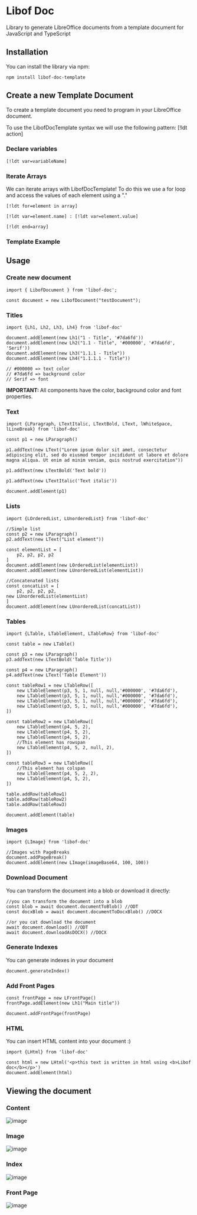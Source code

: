 # Libof Doc

Library to generate LibreOffice documents from a template document for JavaScript and TypeScript

## Installation

You can install the library via npm:
```
npm install libof-doc-template
```

## Create a new Template Document

To create a template document you need to program in your LibreOffice document.

To use the LibofDocTemplate syntax we will use the following pattern: [!ldt action]

### Declare variables
```
[!ldt var=variableName]
```

### Iterate Arrays

We can iterate arrays with LibofDocTemplate! To do this we use a for loop and access the values ​​of each element using a "."
```
[!ldt for=element in array]

[!ldt var=element.name] : [!ldt var=element.value]

[!ldt end=array]
```

### Template Example


## Usage

### Create new document
```
import { LibofDocument } from 'libof-doc';

const document = new LibofDocument("testDocument");
```

### Titles
```
import {Lh1, Lh2, Lh3, Lh4} from 'libof-doc'

document.addElement(new Lh1("1 - Title", '#7da6fd'))
document.addElement(new Lh2("1.1 - Title", '#000000', '#7da6fd', 'Serif'))
document.addElement(new Lh3("1.1.1 - Title"))
document.addElement(new Lh4("1.1.1.1 - Title"))

// #000000 => text color
// #7da6fd => background color
// Serif => font
```

<b>IMPORTANT: </b> All components have the color, background color and font properties.


### Text
```
import {LParagraph, LTextItalic, LTextBold, LText, lWhiteSpace, lLineBreak} from 'libof-doc'

const p1 = new LParagraph()

p1.addText(new LText("Lorem ipsum dolor sit amet, consectetur adipiscing elit, sed do eiusmod tempor incididunt ut labore et dolore magna aliqua. Ut enim ad minim veniam, quis nostrud exercitation"))

p1.addText(new LTextBold('Text bold'))

p1.addText(new LTextItalic('Text italic'))

document.addElement(p1)

```

### Lists
```
import {LOrderedList, LUnorderedList} from 'libof-doc'

//Simple list
const p2 = new LParagraph()
p2.addText(new LText("List element"))

const elementList = [
    p2, p2, p2, p2
]
document.addElement(new LOrderedList(elementList))
document.addElement(new LUnorderedList(elementList))

//Concatenated lists
const concatList = [
    p2, p2, p2, p2,
new LUnorderedList(elementList)
]
document.addElement(new LUnorderedList(concatList))
```

### Tables
```
import {LTable, LTableElement, LTableRow} from 'libof-doc'

const table = new LTable()

const p3 = new LParagraph()
p3.addText(new LTextBold('Table Title'))

const p4 = new LParagraph()
p4.addText(new LText('Table Element'))
  
const tableRow1 = new LTableRow([
    new LTableElement(p3, 5, 1, null, null,'#000000', '#7da6fd'),
    new LTableElement(p3, 5, 1, null, null,'#000000', '#7da6fd'),
    new LTableElement(p3, 5, 1, null, null,'#000000', '#7da6fd'),
    new LTableElement(p3, 5, 1, null, null,'#000000', '#7da6fd'),
])

const tableRow2 = new LTableRow([
    new LTableElement(p4, 5, 2),
    new LTableElement(p4, 5, 2),
    new LTableElement(p4, 5, 2),
    //This element has rowspan
    new LTableElement(p4, 5, 2, null, 2),
])

const tableRow3 = new LTableRow([
    //This element has colspan
    new LTableElement(p4, 5, 2, 2),
    new LTableElement(p4, 5, 2),
])

table.addRow(tableRow1)
table.addRow(tableRow2)
table.addRow(tableRow3)

document.addElement(table)
```

### Images
```
import {LImage} from 'libof-doc'

//Images with PageBreaks
document.addPageBreak()
document.addElement(new LImage(imageBase64, 100, 100))
```

### Download Document
You can transform the document into a blob or download it directly:
```
//you can transform the document into a blob 
const blob = await document.documentToBlob() //ODT 
const docxBlob = await document.documentToDocxBlob() //DOCX

//or you cat download the document 
await document.download() //ODT
await document.downloadAsDOCX() //DOCX
```

### Generate Indexes
You can generate indexes in your document
```
document.generateIndex()
```

### Add Front Pages
```
const frontPage = new LFrontPage()
frontPage.addElement(new Lh1("Main title"))

document.addFrontPage(frontPage)
```

### HTML
You can insert HTML content into your document :)

```
import {LHtml} from 'libof-doc'

const html = new LHtml('<p>this text is written in html using <b>Libof doc</b></p>')
document.addElement(html)
```


## Viewing the document
### Content
![image](https://github.com/GonzaloRando03/Libof-Doc/assets/103594582/ac1527f5-b622-43b8-bda5-bdddb361df59)

### Image
![image](https://github.com/GonzaloRando03/Libof-Doc/assets/103594582/2f9f61d5-907b-4aec-b716-8553984141e3)

### Index
![image](https://github.com/GonzaloRando03/Libof-Doc/assets/103594582/5294023e-ee52-4609-baa3-55b353e973e3)

### Front Page
![image](https://github.com/GonzaloRando03/Libof-Doc/assets/103594582/500fecc0-cae5-4310-a814-319d56c7c8b9)







  
